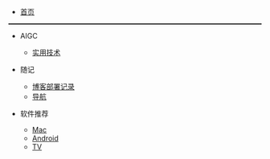 * [首页](README.md)

<hr style="height:1px;border:none;border-top:1px solid rgba(0,0,0,0.1);">

* AIGC

    * [实用技术](AIGC/实用技术.md)

* 随记
  
    * [博客部署记录](随记/博客部署记录.md)
    * [导航](随记/导航.md)

* 软件推荐

    * [Mac](软件推荐/mac.md)
    * [Android](软件推荐/android.md)
    * [TV](软件推荐/tv.md)
